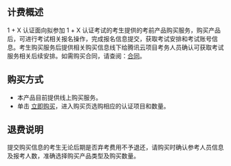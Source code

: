## 计费概述
1 + X 认证面向拟参加 1 + X 认证考试的考生提供的考前产品购买服务，购买产品后，可进行考试相关报名操作，完成报名信息提交，获取考试安排和考试账号信息。考生购买服务后提供相关购买信息线下给腾讯云项目考务人员确认可获取考试服务相关后续安排。如需购买合同，请查阅：[合同](https://cloud.tencent.com/document/product/555/8270)。

## 购买方式
- 本产品目前提供线上购买服务。
- 单击 [立即购买]()，进入购买页选购相应的认证项目和数量。

## 退费说明
提交购买信息的考生无论后期是否弃考费用不予退还，请购买时确认参考人员信息及报考人数，准确选择购买产品类型及购买数量。



